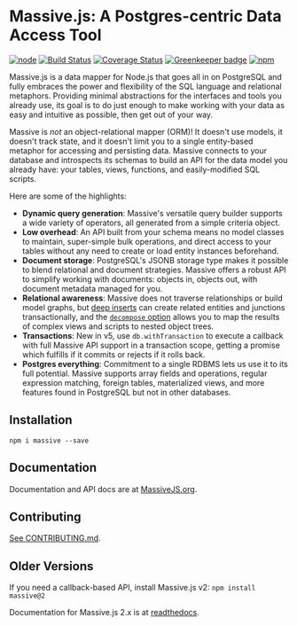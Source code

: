 # Massive.js: A Postgres-centric Data Access Tool

[![node](https://img.shields.io/node/v/massive.svg)](https://npmjs.org/package/massive)
[![Build Status](https://travis-ci.org/dmfay/massive-js.svg?branch=master)](https://travis-ci.org/dmfay/massive-js)
[![Coverage Status](https://coveralls.io/repos/github/dmfay/massive-js/badge.svg)](https://coveralls.io/github/dmfay/massive-js)
[![Greenkeeper badge](https://badges.greenkeeper.io/dmfay/massive-js.svg)](https://greenkeeper.io/)
[![npm](https://img.shields.io/npm/dw/massive.svg)](https://npmjs.org/package/massive)

Massive.js is a data mapper for Node.js that goes all in on PostgreSQL and fully embraces the power and flexibility of the SQL language and relational metaphors. Providing minimal abstractions for the interfaces and tools you already use, its goal is to do just enough to make working with your data as easy and intuitive as possible, then get out of your way.

Massive is _not_ an object-relational mapper (ORM)! It doesn't use models, it doesn't track state, and it doesn't limit you to a single entity-based metaphor for accessing and persisting data. Massive connects to your database and introspects its schemas to build an API for the data model you already have: your tables, views, functions, and easily-modified SQL scripts.

Here are some of the highlights:

* **Dynamic query generation**: Massive's versatile query builder supports a wide variety of operators, all generated from a simple criteria object.
* **Low overhead**: An API built from your schema means no model classes to maintain, super-simple bulk operations, and direct access to your tables without any need to create or load entity instances beforehand.
* **Document storage**: PostgreSQL's JSONB storage type makes it possible to blend relational and document strategies. Massive offers a robust API to simplify working with documents: objects in, objects out, with document metadata managed for you.
* **Relational awareness**: Massive does not traverse relationships or build model graphs, but [deep inserts](https://massivejs.org/docs/persistence#deep-insert) can create related entities and junctions transactionally, and the [`decompose` option](https://massivejs.org/docs/resultset-decomposition) allows you to map the results of complex views and scripts to nested object trees.
* **Transactions**: New in v5, use `db.withTransaction` to execute a callback with full Massive API support in a transaction scope, getting a promise which fulfills if it commits or rejects if it rolls back.
* **Postgres everything**: Commitment to a single RDBMS lets us use it to its full potential. Massive supports array fields and operations, regular expression matching, foreign tables, materialized views, and more features found in PostgreSQL but not in other databases.

## Installation

```
npm i massive --save
```

## Documentation

Documentation and API docs are at [MassiveJS.org](https://massivejs.org/docs).

## Contributing

[See CONTRIBUTING.md](https://gitlab.com/dmfay/massive-js/blob/master/CONTRIBUTING.md).

## Older Versions

If you need a callback-based API, install Massive.js v2: `npm install massive@2`

Documentation for Massive.js 2.x is at [readthedocs](http://massive-js.readthedocs.org/en/v2/).

[pg-promise]:https://github.com/vitaly-t/pg-promise
[Database]:http://vitaly-t.github.io/pg-promise/Database.html
[Named Parameters]:https://github.com/vitaly-t/pg-promise#named-parameters
